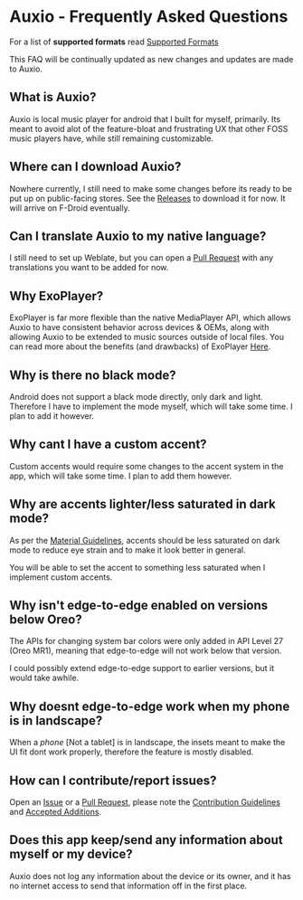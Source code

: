 # Auxio - Frequently Asked Questions

For a list of **supported formats** read [Supported Formats](FORMATS.md)

This FAQ will be continually updated as new changes and updates are made to Auxio.

## What is Auxio?

Auxio is local music player for android that I built for myself, primarily. Its meant to avoid alot of the feature-bloat and frustrating UX that other FOSS music players have, while still remaining customizable.

## Where can I download Auxio?

Nowhere currently, I still need to make some changes before its ready to be put up on public-facing stores. See the [Releases](https://github.com/oxygencobalt/Auxio/releases) to download it for now. It will arrive on F-Droid eventually.

## Can I translate Auxio to my native language?

I still need to set up Weblate, but you can open a [Pull Request](https://github.com/enricocid/Music-Player-GO/pulls) with any translations you want to be added for now.

## Why ExoPlayer?

ExoPlayer is far more flexible than the native MediaPlayer API, which allows Auxio to have consistent behavior across devices & OEMs, along with allowing Auxio to be extended to music sources outside of local files. You can read more about the benefits (and drawbacks) of ExoPlayer [Here](https://exoplayer.dev/pros-and-cons.html).

## Why is there no black mode?

Android does not support a black mode directly, only dark and light. Therefore I have to implement the mode myself, which will take some time. I plan to add it however.

## Why cant I have a custom accent?

Custom accents would require some changes to the accent system in the app, which will take some time. I plan to add them however.

## Why are accents lighter/less saturated in dark mode?

As per the [Material Guidelines](https://material.io/design/color/dark-theme.html), accents should be less saturated on dark mode to reduce eye strain and to make it look better in general.

You will be able to set the accent to something less saturated when I implement custom accents.

## Why isn't edge-to-edge enabled on versions below Oreo?

The APIs for changing system bar colors were only added in API Level 27 (Oreo MR1), meaning that edge-to-edge will not work below that version.

I could possibly extend edge-to-edge support to earlier versions, but it would take awhile.

## Why doesnt edge-to-edge work when my phone is in landscape?

When a *phone* [Not a tablet] is in landscape, the insets meant to make the UI fit dont work properly, therefore the feature is mostly disabled.

## How can I contribute/report issues?

Open an [Issue](https://github.com/OxygenCobalt/Auxio/issues) or a [Pull Request](https://github.com/OxygenCobalt/Auxio/pulls), please note the [Contribution Guidelines](../.github/CONTRIBUTING.md) and [Accepted Additions](ADDITIONS.md).

## Does this app keep/send any information about myself or my device?

Auxio does not log any information about the device or its owner, and it has no internet access to send that information off in the first place.